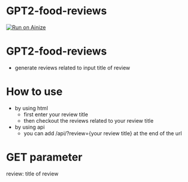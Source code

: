 # GPT2-food-reviews
[![Run on Ainize](https://ainize.ai/images/run_on_ainize_button.svg)](https://ainize.web.app/redirect?git_repo=https://github.com/ha-mulan/gpt2-food-reviews)

GPT2-food-reviews
=================
* generate reviews related to input title of review

 How to use
 ===============
 * by using html
	* first enter your review title
	* then checkout the reviews related to your review title
* by using api
	* you can add /api/?review={your review title} at the end of the url
	
GET parameter
=================
review: title of review
